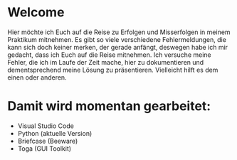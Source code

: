 # Welcome

Hier möchte ich Euch auf die Reise zu Erfolgen und Misserfolgen in meinem Praktikum mitnehmen.
Es gibt so viele verschiedene Fehlermeldungen, die kann sich doch keiner merken, der gerade anfängt, deswegen habe ich mir gedacht, dass
ich Euch auf die Reise mitnehmen. Ich versuche meine Fehler, die ich im Laufe der Zeit mache, hier zu dokumentieren und dementsprechend meine Lösung zu präsentieren.
Vielleicht hilft es dem einen oder anderen.

# Damit wird momentan gearbeitet:

- Visual Studio Code
- Python (aktuelle Version)
- Briefcase (Beeware)
- Toga (GUI Toolkit)

